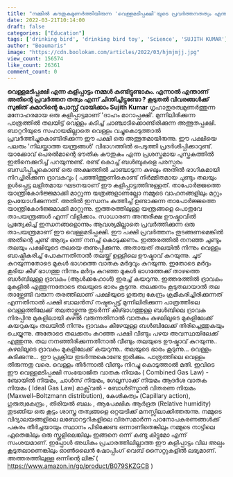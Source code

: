 ```yaml
---
title: "നമ്മിൽ കൗതുകമുണർത്തിയിരുന്ന 'വെള്ളമടിപ്പക്ഷി'യുടെ പ്രവർത്തനതത്വം എന്താണ് ?"
date: 2022-03-21T10:14:00
draft: false
categories: ["Education"]
tags: ['drinking bird', 'drinking bird toy', 'Science', 'SUJITH KUMAR']
author: "Beaumaris"
image: "https://cdn.boolokam.com/articles/2022/03/hjmjmjj.jpg"
view_count: 156574
like_count: 26361
comment_count: 0
---
```


**വെള്ളമടിപ്പക്ഷി എന്ന കളിപ്പാട്ടം നമ്മൾ കണ്ടിട്ടുണ്ടാകും. എന്നാൽ എന്താണ് അതിന്റെ പ്രവർത്തന തത്വം എന്ന് ചിന്തിച്ചിട്ടുണ്ടോ ? കൂടുതൽ വിവരങ്ങൾക്ക് സുജിത് കുമാറിന്റെ പോസ്റ്റ് വായിക്കാം** **Sujith Kumar** ഗൃഹാതുരത്വമുണർത്തുന്ന മനോഹരമായ ഒരു കളിപ്പാട്ടമാണ്‌ 'ദാഹം മാറാപ്പക്ഷി'. മുന്നിലിരിക്കുന്ന പാത്രത്തിൽ തലയിട്ട് വെള്ളം കുടിച്ച് ചാഞ്ചാടിക്കൊണ്ടിരിക്കുന്ന അത്ഭുതപ്പക്ഷി. ബാറ്ററിയുടെ സഹായമില്ലാതെ വെള്ളം വച്ചുകൊടുത്താൽ പ്രവർത്തിച്ചുകൊണ്ടിരിക്കുന്ന ഈ പക്ഷി ഒരു അത്ഭുതമായിരുന്നു. ഈ പക്ഷിയെ പലരും 'നിലയ്ക്കാത്ത യന്ത്രങ്ങൾ' വിഭാഗത്തിൽ പെടുത്തി പ്രദർശിപ്പിക്കാറുണ്ട്. യാക്കോവ് പെരൽമാന്റെ ഭൗതിക കൗതുകം എന്ന പ്രശസ്തമായ പുസ്തകത്തിൽ ഇതിനെക്കുറിച്ച് പറയുന്നുണ്ട്. രണ്ട് കൊച്ച് ബൾബുകളെ പരസ്പരം ബന്ധിപ്പിച്ചുകൊണ്ട് ഒരു അക്ഷത്തിൽ ചാഞ്ചാടുന്ന കുഴലും അതിൽ ഭാഗികമായി നിറച്ചിരിക്കുന്ന ദ്രാവകവും ( പഞ്ഞിത്തുണികൊണ്ട് നിർമ്മിതമായ ചുണ്ടും തലയും ഉൾപ്പെട്ട ലളിതമായ ഘടനയാണ്‌ ഈ കളിപ്പാട്ടത്തിനുള്ളത്. താപോർജ്ജത്തെ യാന്ത്രികോർജ്ജമാക്കി മാറ്റുന്ന യത്രങ്ങളാണല്ലോ നമ്മുടെ വാഹനങ്ങളിലും മറ്റും ഉപയോഗിക്കുന്നത്. അതിൽ ഇന്ധനം കത്തിച്ച് ഉണ്ടാക്കുന്ന താപോർജ്ജത്തെ യാന്ത്രികോർജ്ജമാക്കി മാറ്റുന്നു. ഇത്തരത്തിലുള്ള യന്ത്രങ്ങളെ പൊതുവേ താപയന്ത്രങ്ങൾ എന്ന് വിളിക്കാം. സാധാരണ അന്തരീക്ഷ ഊഷ്മാവിൽ പ്രത്യേകിച്ച് ഇന്ധനങ്ങളൊന്നും ആവശ്യമില്ലാതെ പ്രവർത്തിക്കുന്ന ഒരു താപയന്ത്രമാണ്‌ ഈ വെള്ളമടിപ്പക്ഷി. ഈ പക്ഷി പ്രവർത്തനം തുടങ്ങണമെങ്കിൽ അതിന്റെ ചുണ്ട് ആദ്യം ഒന്ന് നനച്ച് കൊടുക്കണം. ഇത്തരത്തിൽ നനഞ്ഞ ചുണ്ടും തലയും പക്ഷിയുടെ തലയെ തണുപ്പിക്കുന്നു. അതായത് തലയിൽ നിന്നും വെള്ളം ബാഷ്പീകരിച്ച് പോകുന്നതിനാൽ തലയ്ക്ക് ഉള്ളിലെ ഊഷ്മാവ് കുറയുന്നു. ചൂട് കുറയുന്നതോടെ മുകൾ ഭാഗത്തെ വാതക മർദ്ദവും കുറയുന്നു. ഇതോടെ മർദ്ദം കൂടിയ കീഴ് ഭാഗത്തു നിന്നും മർദ്ദം കുറഞ്ഞ മുകൾ ഭാഗത്തേക്ക് താഴത്തെ ബൾബിലുള്ള ദ്രാവകം (ആൾക്കഹോൾ) ഇരച്ച് കയറുന്നു. ഇത്തരത്തിൽ ദ്രാവകം മുകളിൽ എത്തുന്നതോടെ തലയുടെ ഭാരം കൂടുന്നു. തലക്കനം കൂടുതലായാൽ തല താഴ്ത്തേണ്ടി വരുന്ന തരത്തിലാണ്‌ പക്ഷിയുടെ ഗുരുത്വ കേന്ദ്രം ക്രമീകരിച്ചിരിക്കുന്നത് എന്നതിനാൽ പക്ഷി ബാലൻസ് നഷ്ടപ്പെട്ട് മുന്നിലിരിക്കുന്ന പാത്രത്തിലെ വെള്ളത്തിലേക്ക് തലതാഴ്ത്തുന്നു തുടർന്ന് കീഴ്ഭാഗത്തുള്ള ബൾബിലെ ദ്രാവക നിരപ്പിനു മുകളിലായി കുഴൽ വരുന്നതിനാൽ വാതകം കുഴലിലൂടെ മുകളിലേക്ക് കയറുകയും തലയിൽ നിന്നും ദ്രാവകം കീഴേയുള്ള ബൾബിലേക്ക് തിരിച്ചെത്തുകയും ചെയ്യുന്നു. അതോടെ തലക്കനം കുറഞ്ഞ പക്ഷി വീണ്ടും പഴയ അവസ്ഥയിലേക്ക് എത്തുന്നു. തല നനഞ്ഞിരിക്കുന്നതിനാൽ വീണ്ടും തലയുടെ ഊഷ്മാവ് കുറയുന്നു.. കുഴലിലൂടെ ദ്രാവകം മുകളിലേക്ക് കയറുന്നു.. തലയുടെ ഭാരം കൂടുന്നു... വെള്ളം കുടിക്കുന്നു... ഈ പ്രക്രിയ തുടർന്നുകൊണ്ടേ ഇരിക്കും. പാത്രത്തിലെ വെള്ളം തീരുന്നതു വരെ. വെള്ളം തീർന്നാൽ വീണ്ടും നിറച്ചു കൊടുത്താൽ മതി. ഇവിടെ ഈ വെള്ളമടിപ്പക്ഷി സംയോജിത വാതക നിയമം ( Combined Gas Law) - ബോയിൽ നിയമം, ചാൾസ് നിയമം, ഗേലൂസാക്ക് നിയമം ആദർശ വാതക നിയമം ( Ideal Gas Law) മാക്സ്‌‌വൽ - ബോൾട്സ്മാൻ വിതരണ നിയമം (Maxwell–Boltzmann distribution), കേശികത്വം (Capillary action), ഗുരുത്വകേന്ദ്രം , തിരിയൽ ബലം , ആപേക്ഷിക ആർദ്രത (Relative humidity) തുടങ്ങിയ ഒരു കൂട്ടം ശാസ്ത്ര തത്വങ്ങളെ ഒറ്റയടിക്ക് മനസ്സിലാക്കിത്തരുന്നു. നമ്മുടെ വിദ്യാലയങ്ങളിലെ ലബോറട്ടറികളിലെ വിരസമാർന്ന പഠനോപകരണങ്ങൾക്ക് പകരം തീർച്ചയായും സ്ഥാനം പിടിക്കേണ്ട ഒന്നാണിതെങ്കിലും നമ്മുടെ നാട്ടിലെ ഏതെങ്കിലും ഒരു സ്കൂളിലെങ്കിലും ഇങ്ങനെ ഒന്ന് കണ്ടു കിട്ടുമോ എന്ന് സംശയമാണ്‌. ഇപ്പോൾ അധികം പ്രചാരത്തിലില്ലാത്ത ഈ കളിപ്പാട്ടം വില അല്പം കൂടുതലാണെങ്കിലും ഓൺലൈൻ ഷോപ്പിംഗ് വെബ് സൈറ്റുകളിൽ ലഭ്യമാണ്‌. അത്തരത്തിലുള്ള ഒന്നിന്റെ ലിങ്ക് ( https://www.amazon.in/gp/product/B079SKZGCB )
